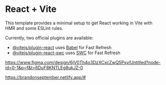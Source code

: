 # React + Vite

This template provides a minimal setup to get React working in Vite with HMR and some ESLint rules.

Currently, two official plugins are available:

- [@vitejs/plugin-react](https://github.com/vitejs/vite-plugin-react/blob/main/packages/plugin-react/README.md) uses [Babel](https://babeljs.io/) for Fast Refresh
- [@vitejs/plugin-react-swc](https://github.com/vitejs/vite-plugin-react-swc) uses [SWC](https://swc.rs/) for Fast Refresh


https://www.figma.com/design/6jV0Th4o3DzXCxcZwQ5Psy/Untitled?node-id=0-1&p=f&t=6DuF8KNTLEg8ukJZ-0

https://brandonseptember.netlify.app/#